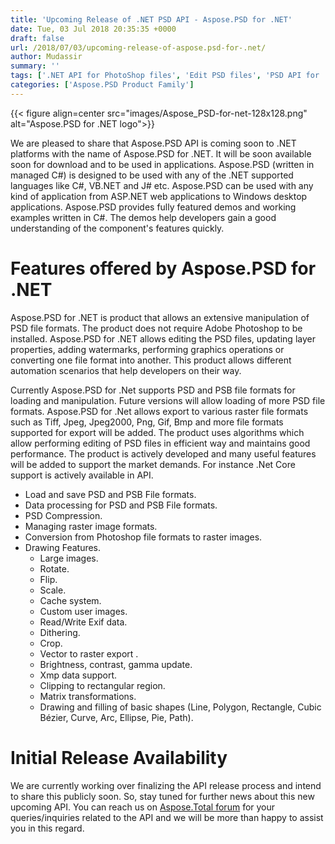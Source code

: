 ```yaml
---
title: 'Upcoming Release of .NET PSD API - Aspose.PSD for .NET'
date: Tue, 03 Jul 2018 20:35:35 +0000
draft: false
url: /2018/07/03/upcoming-release-of-aspose.psd-for-.net/
author: Mudassir
summary: ''
tags: ['.NET API for PhotoShop files', 'Edit PSD files', 'PSD API for .NET', 'add watermarks to PSD']
categories: ['Aspose.PSD Product Family']
---
```




{{< figure align=center src="images/Aspose_PSD-for-net-128x128.png" alt="Aspose.PSD for .NET logo">}}


  
We are pleased to share that Aspose.PSD API is coming soon to .NET platforms with the name of Aspose.PSD for .NET. It will be soon available soon for download and to be used in applications. Aspose.PSD (written in managed C#) is designed to be used with any of the .NET supported languages like C#, VB.NET and J# etc. Aspose.PSD can be used with any kind of application from ASP.NET web applications to Windows desktop applications. Aspose.PSD provides fully featured demos and working examples written in C#. The demos help developers gain a good understanding of the component's features quickly.

# Features offered by Aspose.PSD for .NET

Aspose.PSD for .NET is product that allows an extensive manipulation of PSD file formats. The product does not require Adobe Photoshop to be installed. Aspose.PSD for .NET allows editing the PSD files, updating layer properties, adding watermarks, performing graphics operations or converting one file format into another. This product allows different automation scenarios that help developers on their way.

Currently Aspose.PSD for .Net supports PSD and PSB file formats for loading and manipulation. Future versions will allow loading of more PSD file formats. Aspose.PSD for .Net allows export to various raster file formats such as Tiff, Jpeg, Jpeg2000, Png, Gif, Bmp and more file formats supported for export will be added. The product uses algorithms which allow performing editing of PSD files in efficient way and maintains good performance. The product is actively developed and many useful features will be added to support the market demands. For instance .Net Core support is actively available in API.

*   Load and save PSD and PSB File formats.
*   Data processing for PSD and PSB File formats.
*   PSD Compression.
*   Managing raster image formats.
*   Conversion from Photoshop file formats to raster images.
*   Drawing Features.
    *   Large images.
    *   Rotate.
    *   Flip.
    *   Scale.
    *   Cache system.
    *   Custom user images.
    *   Read/Write Exif data.
    *   Dithering.
    *   Crop.
    *   Vector to raster export .
    *   Brightness, contrast, gamma update.
    *   Xmp data support.
    *   Clipping to rectangular region.
    *   Matrix transformations.
    *   Drawing and filling of basic shapes (Line, Polygon, Rectangle, Cubic Bézier, Curve, Arc, Ellipse, Pie, Path).

# Initial Release Availability

We are currently working over finalizing the API release process and intend to share this publicly soon. So, stay tuned for further news about this new upcoming API. You can reach us on [Aspose.Total forum][1] for your queries/inquiries related to the API and we will be more than happy to assist you in this regard.




[1]: https://forum.aspose.com/c/total




